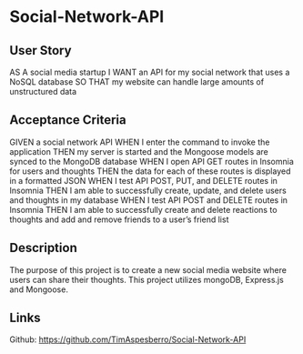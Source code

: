 # Social-Network-API

## User Story
AS A social media startup
I WANT an API for my social network that uses a NoSQL database
SO THAT my website can handle large amounts of unstructured data

## Acceptance Criteria
GIVEN a social network API
WHEN I enter the command to invoke the application
THEN my server is started and the Mongoose models are synced to the MongoDB database
WHEN I open API GET routes in Insomnia for users and thoughts
THEN the data for each of these routes is displayed in a formatted JSON
WHEN I test API POST, PUT, and DELETE routes in Insomnia
THEN I am able to successfully create, update, and delete users and thoughts in my database
WHEN I test API POST and DELETE routes in Insomnia
THEN I am able to successfully create and delete reactions to thoughts and add and remove friends to a user’s friend list

## Description
The purpose of this project is to create a new social media website where users can share their thoughts. This project utilizes mongoDB, Express.js and Mongoose. 

## Links
Github: https://github.com/TimAspesberro/Social-Network-API
